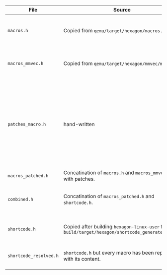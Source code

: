 | File | Source      | Purpose |
|------|-------------|---------|
| `macros.h` | Copied from `qemu/target/hexagon/macros.h` | Macros used to define HVX shortcode instrucions. |
| `macros_mmvec.h` | Copied from `qemu/target/hexagon/mmvec/macros.h` | Macros used to define HVX shortcode instrucions. |
| `patches_macro.h` | hand-written | Our redefintion of macros with qemu specific code. If you need to replace a certain original macro with a different defintion. Do it here. |
| `macros_patched.h` | Concatination of `macros.h` and `macros_mmvec.h` with patches. | |
| `combined.h` | Concatination of `macros_patched.h` and `shortcode.h`. | This is given to `pcpp` for macro resolvment. |
| `shortcode.h` | Copied after building `hexagon-linux-user` from `build/target/hexagon/shortcode_generated.h.inc` | Semantic definitions of all instructions. |
| `shortcode_resolved.h` | `shortcode.h` but every macro has been replaced with its content. | Holds all instruction defintions in C. |
